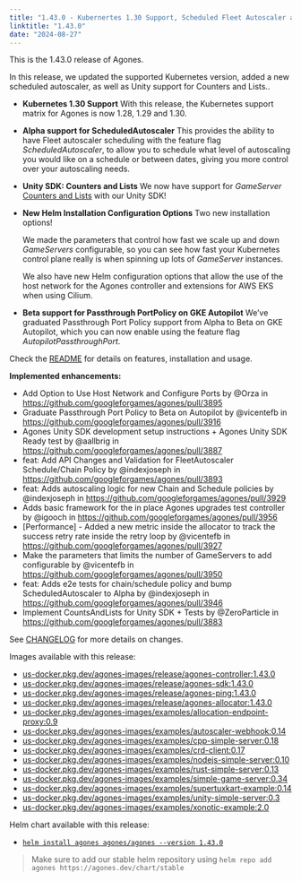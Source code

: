 ```yaml
---
title: "1.43.0 - Kubernertes 1.30 Support, Scheduled Fleet Autoscaler and many more new features!"
linktitle: "1.43.0"
date: "2024-08-27"
---
```


This is the 1.43.0 release of Agones.

In this release, we updated the supported Kubernetes version, added a new scheduled autoscaler, as well as Unity support for Counters and Lists..

- **Kubernetes 1.30 Support**
With this release, the Kubernetes support matrix for Agones is now 1.28, 1.29 and 1.30.


- **Alpha support for ScheduledAutoscaler**
This provides the ability to have Fleet autoscaler scheduling with the
feature flag _ScheduledAutoscaler_, to allow you to schedule what level of autoscaling you would like on a schedule or between dates, giving you more control over your autoscaling needs. 


- **Unity SDK: Counters and Lists**
We now have support for _GameServer_ <a href="https://agones.dev/site/docs/guides/counters-and-lists/" >Counters and Lists</a> with our Unity SDK!


- **New Helm Installation Configuration Options**
Two new installation options!

    We made the parameters that control how fast we scale up and down _GameServers_ configurable, so you can see how fast your Kubernetes control plane really is when spinning up lots of _GameServer_ instances.

    We also have new Helm configuration options that allow the use of the host network for the Agones controller and extensions for AWS EKS when using Cilium.


- **Beta support for Passthrough PortPolicy on GKE Autopilot**
We’ve graduated Passthrough Port Policy support from Alpha to Beta on GKE Autopilot, which you can now enable using the feature flag _AutopilotPassthroughPort_.

Check the <a href="https://github.com/googleforgames/agones/tree/release-1.43.0" >README</a> for details on features, installation and usage.

**Implemented enhancements:**
- Add Option to Use Host Network and Configure Ports by @Orza in https://github.com/googleforgames/agones/pull/3895
- Graduate Passthrough Port Policy to Beta on Autopilot by @vicentefb in https://github.com/googleforgames/agones/pull/3916
- Agones Unity SDK development setup instructions + Agones Unity SDK Ready test by @aallbrig in https://github.com/googleforgames/agones/pull/3887
- feat: Add API Changes and Validation for FleetAutoscaler Schedule/Chain Policy by @indexjoseph in https://github.com/googleforgames/agones/pull/3893
- feat: Adds autoscaling logic for new Chain and Schedule policies by @indexjoseph in https://github.com/googleforgames/agones/pull/3929
- Adds basic framework for the in place Agones upgrades test controller by @igooch in https://github.com/googleforgames/agones/pull/3956
- [Performance] - Added a new metric inside the allocator to track the success retry rate inside the retry loop  by @vicentefb in https://github.com/googleforgames/agones/pull/3927
- Make the parameters that limits the number of GameServers to add configurable by @vicentefb in https://github.com/googleforgames/agones/pull/3950
- feat: Adds e2e tests for chain/schedule policy and bump ScheduledAutoscaler to Alpha by @indexjoseph in https://github.com/googleforgames/agones/pull/3946
- Implement CountsAndLists for Unity SDK + Tests by @ZeroParticle in https://github.com/googleforgames/agones/pull/3883

See <a href="https://github.com/googleforgames/agones/blob/release-1.43.0/CHANGELOG.md" >CHANGELOG</a> for more details on changes.

Images available with this release:

- [us-docker.pkg.dev/agones-images/release/agones-controller:1.43.0](https://us-docker.pkg.dev/agones-images/release/agones-controller:1.43.0)
- [us-docker.pkg.dev/agones-images/release/agones-sdk:1.43.0](https://us-docker.pkg.dev/agones-images/release/agones-sdk:1.43.0)
- [us-docker.pkg.dev/agones-images/release/agones-ping:1.43.0](https://us-docker.pkg.dev/agones-images/release/agones-ping:1.43.0)
- [us-docker.pkg.dev/agones-images/release/agones-allocator:1.43.0](https://us-docker.pkg.dev/agones-images/release/agones-allocator:1.43.0)
- [us-docker.pkg.dev/agones-images/examples/allocation-endpoint-proxy:0.9](https://us-docker.pkg.dev/agones-images/examples/allocation-endpoint-proxy:0.9)
- [us-docker.pkg.dev/agones-images/examples/autoscaler-webhook:0.14](https://us-docker.pkg.dev/agones-images/examples/autoscaler-webhook:0.14)
- [us-docker.pkg.dev/agones-images/examples/cpp-simple-server:0.18](https://us-docker.pkg.dev/agones-images/examples/cpp-simple-server:0.18)
- [us-docker.pkg.dev/agones-images/examples/crd-client:0.17](https://us-docker.pkg.dev/agones-images/examples/crd-client:0.17)
- [us-docker.pkg.dev/agones-images/examples/nodejs-simple-server:0.10](https://us-docker.pkg.dev/agones-images/examples/nodejs-simple-server:0.10)
- [us-docker.pkg.dev/agones-images/examples/rust-simple-server:0.13](https://us-docker.pkg.dev/agones-images/examples/rust-simple-server:0.13)
- [us-docker.pkg.dev/agones-images/examples/simple-game-server:0.34](https://us-docker.pkg.dev/agones-images/examples/simple-game-server:0.34)
- [us-docker.pkg.dev/agones-images/examples/supertuxkart-example:0.14](https://us-docker.pkg.dev/agones-images/examples/supertuxkart-example:0.14)
- [us-docker.pkg.dev/agones-images/examples/unity-simple-server:0.3](https://us-docker.pkg.dev/agones-images/examples/unity-simple-server:0.3)
- [us-docker.pkg.dev/agones-images/examples/xonotic-example:2.0](https://us-docker.pkg.dev/agones-images/examples/xonotic-example:2.0)

Helm chart available with this release:

- <a href="https://agones.dev/chart/stable/agones-1.43.0.tgz" >
  <code>helm install agones agones/agones --version 1.43.0</code></a>

> Make sure to add our stable helm repository using `helm repo add agones https://agones.dev/chart/stable`

 
